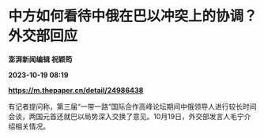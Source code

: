 # 中方如何看待中俄在巴以冲突上的协调？外交部回应
**澎湃新闻编辑 祝颖筠**

**2023-10-19 08:19**

**https://m.thepaper.cn/detail/24986438**

有记者提问称，第三届“一带一路”国际合作高峰论坛期间中俄领导人进行较长时间会谈，两国元首还就巴以局势深入交换了意见。10月19日，外交部发言人毛宁介绍相关情况。